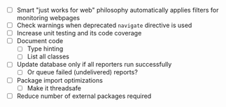 - [ ] Smart "just works for web" philosophy automatically applies filters for monitoring webpages
- [ ] Check warnings when deprecated `navigate` directive is used
- [ ] Increase unit testing and its code coverage
- [ ] Document code
  - [ ] Type hinting
  - [ ] List all classes
- [ ] Update database only if all reporters run successfully
  - [ ] Or queue failed (undelivered) reports?
- [ ] Package import optimizations
  - [ ] Make it threadsafe
- [ ] Reduce number of external packages required
